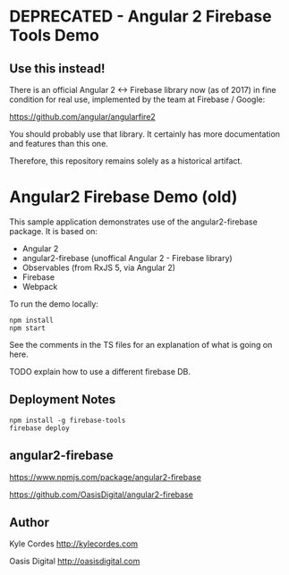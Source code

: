 # DEPRECATED - Angular 2 Firebase Tools Demo

## Use this instead!

There is an official Angular 2 <-> Firebase library now (as of 2017) in fine
condition for real use, implemented by the team at Firebase / Google:

https://github.com/angular/angularfire2

You should probably use that library. It certainly has more documentation
and features than this one.

Therefore, this repository remains solely as a historical artifact.

# Angular2 Firebase Demo (old)

This sample application demonstrates use of the angular2-firebase package.
It is based on:

* Angular 2
* angular2-firebase (unoffical Angular 2 - Firebase library)
* Observables (from RxJS 5, via Angular 2)
* Firebase
* Webpack

To run the demo locally:

```
npm install
npm start
```

See the comments in the TS files for an explanation of what is going on here.

TODO explain how to use a different firebase DB.

## Deployment Notes

```
npm install -g firebase-tools
firebase deploy
```

## angular2-firebase

https://www.npmjs.com/package/angular2-firebase

https://github.com/OasisDigital/angular2-firebase

## Author

Kyle Cordes http://kylecordes.com

Oasis Digital http://oasisdigital.com
